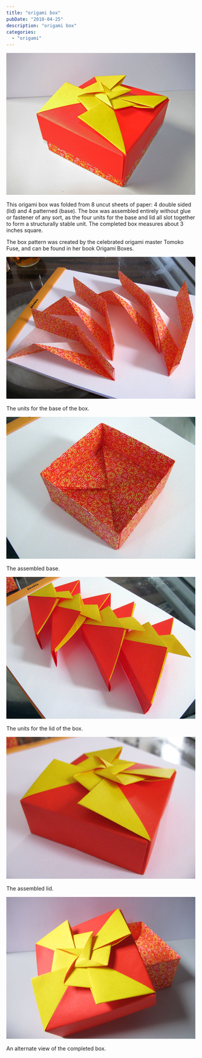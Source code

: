 ```yaml
---
title: "origami box"
pubDate: "2010-04-25"
description: "origami box"
categories:
  - "origami"
---
```


![](box-1.jpg)

This origami box was folded from 8 uncut sheets of paper: 4 double sided (lid) and 4 patterned (base). The box was assembled entirely without glue or fastener of any sort, as the four units for the base and lid all slot together to form a structurally stable unit. The completed box measures about 3 inches square.

The box pattern was created by the celebrated origami master Tomoko Fuse, and can be found in her book Origami Boxes.

![](box-2.jpg)

The units for the base of the box.

![](box-3.jpg)

The assembled base.

![](box-4.jpg)

The units for the lid of the box.

![](box-5.jpg)

The assembled lid.

![](box-6.jpg)

An alternate view of the completed box.
